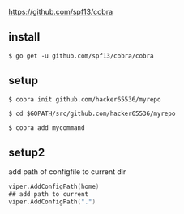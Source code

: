 

https://github.com/spf13/cobra


install
----
```console
$ go get -u github.com/spf13/cobra/cobra
```

setup
---
```console
$ cobra init github.com/hacker65536/myrepo
```

```console
$ cd $GOPATH/src/github.com/hacker65536/myrepo
```

```console
$ cobra add mycommand
```

setup2
---

add path of configfile to current dir

```go
viper.AddConfigPath(home)
## add path to current
viper.AddConfigPath(".")
```
